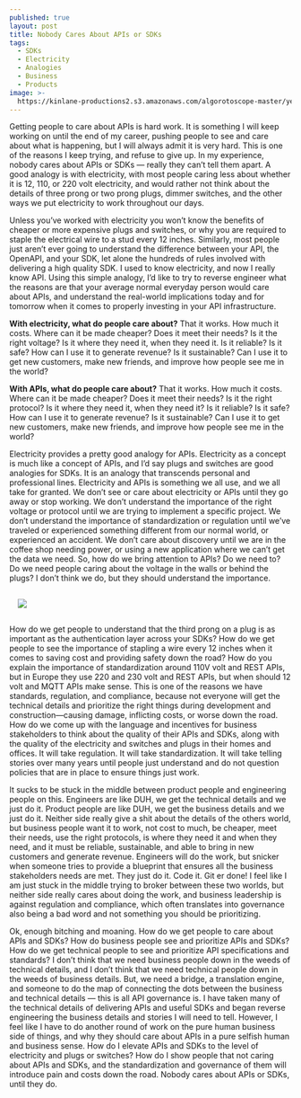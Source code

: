 ```yaml
---
published: true
layout: post
title: Nobody Cares About APIs or SDKs
tags:
  - SDKs
  - Electricity
  - Analogies
  - Business
  - Products
image: >-
  https://kinlane-productions2.s3.amazonaws.com/algorotoscope-master/yellow-journalism-electric-tower-sun-behind.jpg
---
```

Getting people to care about APIs is hard work. It is something I will keep working on until the end of my career, pushing people to see and care about what is happening, but I will always admit it is very hard. This is one of the reasons I keep trying, and refuse to give up. In my experience, nobody cares about APIs or SDKs — really they can’t tell them apart. A good analogy is with electricity, with most people caring less about whether it is 12, 110, or 220 volt electricity, and would rather not think about the details of three prong or two prong plugs, dimmer switches, and the other ways we put electricity to work throughout our days.

Unless you’ve worked with electricity you won’t know the benefits of cheaper or more expensive plugs and switches, or why you are required to staple the electrical wire to a stud every 12 inches. Similarly, most people just aren’t ever going to understand the difference between your API, the OpenAPI, and your SDK, let alone the hundreds of rules involved with delivering a high quality SDK. I used to know electricity, and now I really know API. Using this simple analogy, I’d like to try to reverse engineer what the reasons are that your average normal everyday person would care about APIs, and understand the real-world implications today and for tomorrow when it comes to properly investing in your API infrastructure. 

**With electricity, what do people care about?** That it works. How much it costs. Where can it be made cheaper? Does it meet their needs? Is it the right voltage? Is it where they need it, when they need it. Is it reliable? Is it safe? How can I use it to generate revenue? Is it sustainable? Can I use it to get new customers, make new friends, and improve how people see me in the world?

**With APIs, what do people care about?** That it works. How much it costs. Where can it be made cheaper? Does it meet their needs? Is it the right protocol? Is it where they need it, when they need it? Is it reliable? Is it safe? How can I use it to generate revenue? Is it sustainable? Can I use it to get new customers, make new friends, and improve how people see me in the world?

Electricity provides a pretty good analogy for APIs. Electricity as a concept is much like a concept of APIs, and I’d say plugs and switches are good analogies for SDKs. It is an analogy that transcends personal and professional lines. Electricity and APIs is something we all use, and we all take for granted. We don’t see or care about electricity or APIs until they go away or stop working. We don’t understand the importance of the right voltage or protocol until we are trying to implement a specific project. We don’t understand the importance of standardization or regulation until we’ve traveled or experienced something different from our normal world, or experienced an accident. We don’t care about discovery until we are in the coffee shop needing power, or using a new application where we can’t get the data we need. So, how do we bring attention to APIs? Do we need to? Do we need people caring about the voltage in the walls or behind the plugs? I don’t think we do, but they should understand the importance.

<img src="https://kinlane-productions2.s3.amazonaws.com/algorotoscope-master/yellow-journalism-fixing-satellite-2.jpeg" style="padding: 15px;">

How do we get people to understand that the third prong on a plug is as important as the authentication layer across your SDKs? How do we get people to see the importance of stapling a wire every 12 inches when it comes to saving cost and providing safety down the road? How do you explain the importance of standardization around 110V volt and REST APIs, but in Europe they use 220 and 230 volt and REST APIs, but when should 12 volt and MQTT APIs make sense. This is one of the reasons we have standards, regulation, and compliance, because not everyone will get the technical details and prioritize the right things during development and construction—causing damage, inflicting costs, or worse down the road. How do we come up with the language and incentives for business stakeholders to think about the quality of their APIs and SDKs, along with the quality of the electricity and switches and plugs in their homes and offices. It will take regulation. It will take standardization. It will take telling stories over many years until people just understand and do not question policies that are in place to ensure things just work.

It sucks to be stuck in the middle between product people and engineering people on this. Engineers are like DUH, we get the technical details and we just do it. Product people are like DUH, we get the business details and we just do it. Neither side really give a shit about the details of the others world, but business people want it to work, not cost to much, be cheaper, meet their needs, use the right protocols, is where they need it and when they need, and it must be reliable, sustainable, and able to bring in new customers and generate revenue. Engineers will do the work, but snicker when someone tries to provide a blueprint that ensures all the business stakeholders needs are met. They just do it. Code it. Git er done! I feel like I am just stuck in the middle trying to broker between these two worlds, but neither side really cares about doing the work, and business leadership is against regulation and compliance, which often translates into governance also being a bad word and not something you should be prioritizing.

Ok, enough bitching and moaning. How do we get people to care about APIs and SDKs? How do business people see and prioritize APIs and SDKs? How do we get technical people to see and prioritize API specifications and standards? I don’t think that we need business people down in the weeds of technical details, and I don’t think that we need technical people down in the weeds of business details. But, we need a bridge, a translation engine, and someone to do the map of connecting the dots between the business and technical details — this is all API governance is. I have taken many of the technical details of delivering APIs and useful SDKs and began reverse engineering the business details and stories I will need to tell. However, I feel like I have to do another round of work on the pure human business side of things, and why they should care about APIs in a pure selfish human and business sense. How do I elevate APIs and SDKs to the level of electricity and plugs or switches? How do I show people that not caring about APIs and SDKs, and the standardization and governance of them will introduce pain and costs down the road. Nobody cares about APIs or SDKs, until they do.